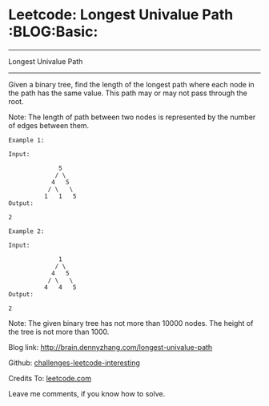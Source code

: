# Leetcode: Longest Univalue Path     :BLOG:Basic:


---

Longest Univalue Path  

---

Given a binary tree, find the length of the longest path where each node in the path has the same value. This path may or may not pass through the root.  

Note: The length of path between two nodes is represented by the number of edges between them.  

    Example 1:
    
    Input:
    
                  5
                 / \
                4   5
               / \   \
              1   1   5
    Output:
    
    2

    Example 2:
    
    Input:
    
                  1
                 / \
                4   5
               / \   \
              4   4   5
    Output:
    
    2

Note: The given binary tree has not more than 10000 nodes. The height of the tree is not more than 1000.  

Blog link: <http://brain.dennyzhang.com/longest-univalue-path>  

Github: [challenges-leetcode-interesting](https://github.com/DennyZhang/challenges-leetcode-interesting/tree/master/longest-univalue-path)  

Credits To: [leetcode.com](https://leetcode.com/problems/longest-univalue-path/description)  

Leave me comments, if you know how to solve.